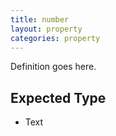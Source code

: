 ```yaml
---
title: number
layout: property
categories: property
---
```


Definition goes here.

## Expected Type

*   Text
